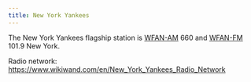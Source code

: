 ```yaml
---
title: New York Yankees
---
```

The New York Yankees flagship station is [WFAN-AM] 660 and
[WFAN-FM] 101.9 New York. 

Radio network: https://www.wikiwand.com/en/New_York_Yankees_Radio_Network

[WFAN-AM]:http:../../../radio/am-broadcast/wfan/
[WFAN-FM]:http:../../../radio/fm-broadcast/wfan/
